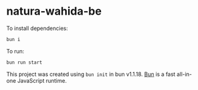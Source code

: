 # natura-wahida-be

To install dependencies:

```bash
bun i
```

To run:

```bash
bun run start
```

This project was created using `bun init` in bun v1.1.18. [Bun](https://bun.sh) is a fast all-in-one JavaScript runtime.
